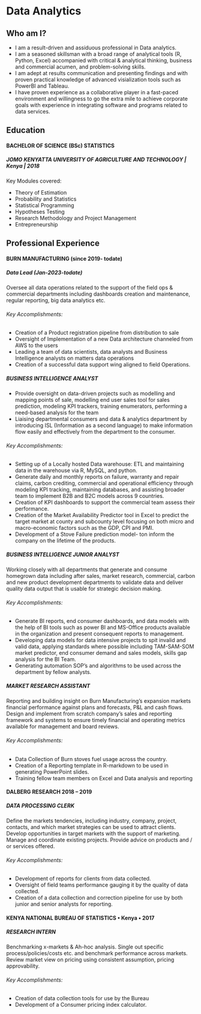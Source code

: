 # Data Analytics 

## Who am I? 
* I am a result-driven and assiduous professional in Data analytics.
* I am a seasoned skillsman with a broad range of analytical tools (R, Python, Excel) accompanied with critical & analytical thinking, business and commercial acumen, and problem-solving skills.
* I am adept at results communication and presenting findings and with proven practical knowledge of advanced visialization tools such as PowerBI and Tableau.
* I have proven experience as a collaborative player in a fast-paced environment and willingness to go the extra mile to achieve corporate goals with experience in integrating software and programs related to data services.

## Education
#### BACHELOR OF SCIENCE (BSc) STATISTICS
##### JOMO KENYATTA UNIVERSITY OF AGRICULTURE AND TECHNOLOGY | Kenya | 2018
Key Modules covered: 
* Theory of Estimation
* Probability and Statistics
* Statistical Programming
* Hypotheses Testing
* Research Methodology and Project Management
* Entrepreneurship

## Professional Experience
#### BURN MANUFACTURING (since 2019- todate)
##### Data Lead (Jan-2023-todate)
Oversee all data operations related to the support of the field ops & commercial departments including dashboards creation and maintenance, 
regular reporting, big data analytics etc.
###### Key Accomplishments:
* Creation of a Product registration pipeline from distribution to sale
* Oversight of Implementation of a new Data architecture channeled from AWS to the users
* Leading a team of data scientists, data analysts and Business Intelligence analysts on matters data operations
* Creation of a successful data support wing aligned to field Operations.

##### BUSINESS INTELLIGENCE ANALYST 
* Provide oversight on data-driven projects such as modelling and mapping points of sale, modelling end user sales tool for sales prediction, modeling KPI trackers, training enumerators, performing a need-based analysis for the team
* Liaising departmental consumers and data & analytics department by introducing ISL (Information as a second language) to make information flow easily and effectively from the department to the consumer.
  
###### Key Accomplishments:
* Setting up of a Locally hosted Data warehouse: ETL and maintaining data in the warehouse via R, MySQL, and python.
* Generate daily and monthly reports on failure, warranty and repair claims, carbon crediting, commercial and operational efficiency through modeling KPI tracking, maintaining databases, and assisting broader team to implement B2B and B2C models across 9 countries.
* Creation of KPI dashboards to support the commercial team assess their performance.
* Creation of the Market Availability Predictor tool in Excel to predict the target market at county and subcounty level focusing on both micro and macro-economic factors such as the GDP, CPI and PMI.
* Development of a Stove Failure prediction model- ton inform the company on the lifetime of the products.
  
##### BUSINESS INTELLIGENCE JUNIOR ANALYST
Working closely with all departments that generate and consume homegrown data including after sales, market research, commercial, carbon and new product development departments to validate data and deliver quality data output that is usable for strategic decision making. 
###### Key Accomplishments:
* Generate BI reports, end consumer dashboards, and data models with the help of BI tools such as power BI and MS-Office products available in the organization and present consequent reports to management.
* Developing data models for data intensive projects to spit invalid and valid data, applying standards where possible including TAM-SAM-SOM market predictor, end consumer demand and sales models, skills gap analysis for the BI Team.
* Generating automation SOP’s and algorithms to be used across the department by fellow analysts.
  
##### MARKET RESEARCH ASSISTANT
Reporting and building insight on Burn Manufacturing’s expansion markets financial performance against plans and forecasts, P&L and cash flows.
Design and implement from scratch company’s sales and reporting framework and systems to ensure timely financial and operating metrics available for management and board reviews.
###### Key Accomplishments:
* Data Collection of Burn stoves fuel usage across the country.
* Creation of a Reporting template in R-markdown to be used in generating PowerPoint slides.
* Training fellow team members on Excel and Data analysis and reporting

#### DALBERG RESEARCH 2018 – 2019
##### DATA PROCESSING CLERK
Define the markets tendencies, including industry, company, project, contacts, and which market strategies can be used to attract clients. Develop opportunities in target markets with the support of marketing. Manage and coordinate existing projects. Provide advice on products and / or services offered.
###### Key Accomplishments:
* Development of reports for clients from data collected.
* Oversight of field teams performance gauging it by the quality of data collected.
* Creation of a data collection and correction pipeline for use by both junior and senior analysts for reporting.

#### KENYA NATIONAL BUREAU OF STATISTICS • Kenya • 2017
##### RESEARCH INTERN
Benchmarking x-markets & Ah-hoc analysis. Single out specific process/policies/costs etc. and benchmark performance across markets. Review market view on pricing using consistent assumption, pricing approvability.
###### Key Accomplishments:
* Creation of data collection tools for use by the Bureau
* Development of a Consumer pricing index calculator.
